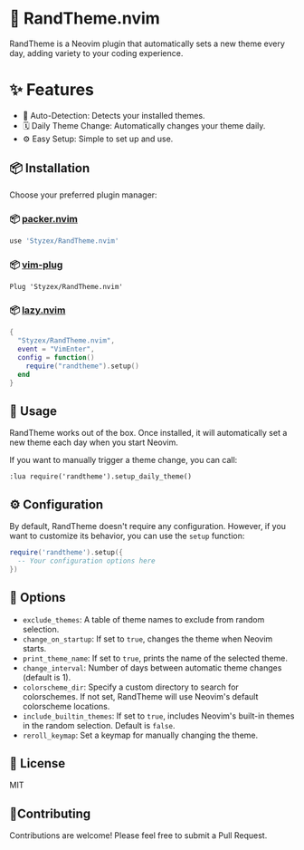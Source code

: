# 🎨 RandTheme.nvim

RandTheme is a Neovim plugin that automatically sets a new theme every day, adding variety to your coding experience.

# ✨ Features

- 🧠 Auto-Detection: Detects your installed themes.
- 🗓️ Daily Theme Change: Automatically changes your theme daily.
- ⚙️ Easy Setup: Simple to set up and use.

## 📦 Installation

Choose your preferred plugin manager:

### 📦 [packer.nvim](https://github.com/wbthomason/packer.nvim)

```lua
use 'Styzex/RandTheme.nvim'
```

### 📦 [vim-plug](https://github.com/junegunn/vim-plug)

```vim
Plug 'Styzex/RandTheme.nvim'
```

### 📦 [lazy.nvim](https://github.com/folke/lazy.nvim)

```lua
{
  "Styzex/RandTheme.nvim",
  event = "VimEnter",
  config = function()
    require("randtheme").setup()
  end
}
```

## 🚀 Usage

RandTheme works out of the box. Once installed, it will automatically set a new theme each day when you start Neovim.

If you want to manually trigger a theme change, you can call:

```vim
:lua require('randtheme').setup_daily_theme()
```

## ⚙️ Configuration

By default, RandTheme doesn't require any configuration. However, if you want to customize its behavior, you can use the `setup` function:

```lua
require('randtheme').setup({
  -- Your configuration options here
})
```

## 🔧 Options

- `exclude_themes`: A table of theme names to exclude from random selection.
- `change_on_startup`: If set to `true`, changes the theme when Neovim starts.
- `print_theme_name`: If set to `true`, prints the name of the selected theme.
- `change_interval`: Number of days between automatic theme changes (default is 1).
- `colorscheme_dir`: Specify a custom directory to search for colorschemes. If not set, RandTheme will use Neovim's default colorscheme locations.
- `include_builtin_themes`: If set to `true`, includes Neovim's built-in themes in the random selection. Default is `false`.
- `reroll_keymap`: Set a keymap for manually changing the theme.

## 📄 License

MIT

## 🤝Contributing

Contributions are welcome! Please feel free to submit a Pull Request.
